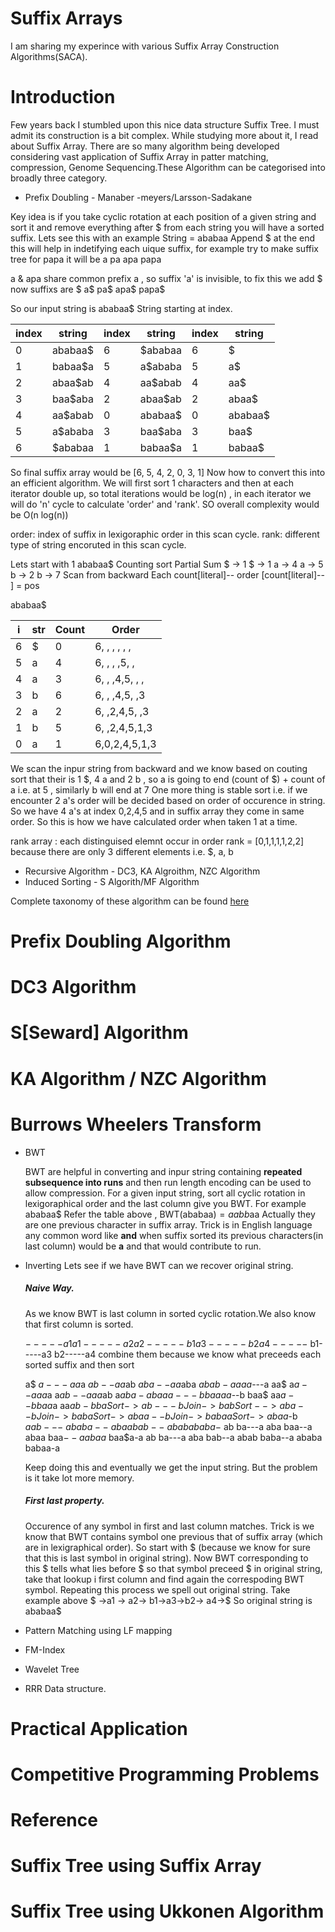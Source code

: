 # Suffix Arrays
I am sharing my experince with various Suffix Array Construction Algorithms(SACA).

# Introduction
Few years back I stumbled upon this nice data structure Suffix Tree. I must admit its construction is a bit complex.
While studying more about it, I read about Suffix Array.
There are so many algorithm being developed considering vast application of Suffix Array in patter matching, compression, Genome Sequencing.These Algorithm can be categorised into broadly three category.

* Prefix Doubling  - Manaber -meyers/Larsson-Sadakane

Key idea is if you take cyclic rotation at each position of a given string and sort it and remove everything after $ from each string you will have a sorted suffix.
Lets see this with an example 
String = ababaa
Append $ at the end this will help in indetifying each uique suffix, for example try to make suffix tree for papa
it will be 
a
pa
apa
papa

a & apa share common prefix a , so suffix 'a' is invisible, to fix this we add $
now suffixs are
$
a$
pa$
apa$
papa$

So our input string is ababaa$
String starting at index.


index | string|index | string|index | string
------|-------|------|-------|------|-------
0| ababaa$       |6| $ababaa          |6| $
1| babaa$a       |5| a$ababa          |5| a$
2| abaa$ab       |4| aa$abab          |4| aa$
3| baa$aba       |2| abaa$ab          |2| abaa$ 
4| aa$abab       |0| ababaa$          |0| ababaa$
5| a$ababa       |3| baa$aba          |3| baa$
6| $ababaa       |1| babaa$a          |1| babaa$

So final suffix array would be [6, 5, 4, 2, 0, 3, 1]
Now how to convert this into an efficient algorithm.
We will first sort 1 characters and then at each iterator double up, so total iterations would be log(n) , in each iterator we will do 'n' cycle to calculate 'order' and 'rank'. SO overall complexity would be O(n log(n))

order: index of suffix in lexigoraphic order in this scan cycle. 
rank:  different type of string encoruted in this scan cycle.

Lets start with 1
ababaa$
Counting sort       Partial Sum 
$ -> 1               $ -> 1
a -> 4               a -> 5    
b -> 2               b -> 7
Scan from backward 
Each count[literal]-- 
order [count[literal]-- ] = pos

ababaa$

i  |str |Count|Order
---|----|-----|-----
6  |  $ |  0  |6, , , , , ,
5  |  a |  4  |6, , , ,5, ,
4  |  a |  3  |6, , ,4,5, , ,
3  |  b |  6  |6, , ,4,5, ,3
2  |  a |  2  |6, ,2,4,5, ,3
1  |  b |  5  |6, ,2,4,5,1,3
0  |  a |  1  |6,0,2,4,5,1,3 

We scan the inpur string from backward and we know based on couting sort that their is 1 $, 4 a and 2 b , so a is going to end  (count of $) + count of a i.e. at 5 , similarly b will end at 7
One more thing is stable sort i.e. if we encounter 2 a's order will be decided based on order of occurence in string.
So we have 4 a's at index 0,2,4,5 and in suffix array they come in same order.
So this is how we have calculated order when taken 1 at a time.

rank array : each distinguised elemnt occur in order 
rank = [0,1,1,1,1,2,2] because there are only 3 different elements i.e. $, a, b



* Recursive Algorithm - DC3, KA Algroithm, NZC Algorithm
* Induced Sorting - S Algorith/MF Algorithm

Complete taxonomy of these algorithm can be found [here](http://www.cas.mcmaster.ca/~bill/best/algorithms/07Taxonomy.pdf)

# Prefix Doubling Algorithm
# DC3 Algorithm
# S[Seward] Algorithm
# KA Algorithm / NZC Algorithm
# Burrows Wheelers Transform
   * BWT
      
      BWT are helpful in converting and inpur string containing **repeated subsequence into runs** and then run length encoding can be         used to allow compression.
      For a given input string, sort all cyclic rotation in lexigoraphical order and the last column give you BWT.
      For example
      ababaa$
      Refer the table above , BWT(ababaa$)   = aabb$aa
      Actually they are one previous character in suffix array.
      Trick is in English language any common word like **and** when suffix sorted its previous characters(in last column) would be           **a** and that would contribute to run.
   * Inverting
       Lets see if we have BWT can we recover original string.
       
       ##### Naive Way.
       
       As we know BWT is last column in sorted cyclic rotation.We also know that first column is sorted.
       
       $-----a1
       a1-----a2
       a2-----b1      
       a3-----b2
       a4-----$
       b1-----a3
       b2-----a4 
       combine them because we know what preceeds each sorted suffix and then sort
       
       a$       $a---a         a$a        $ab--a       a$ab       $aba--a       a$aba       $abab-a
       aa       a$---a         aa$        a$a--a       aa$a       a$ab--a       aa$ab       a$aba-a
       ba       aa---b         baa        aa$--b       baa$       aa$a--b       baa$a       aa$ab-b
       ba Sort->ab---b Join -> bab Sort-->aba--b Join->baba Sort->abaa--b Join->babaa Sort->abaa$-b  
       $a       ab---$         $ab        aba--$       $aba       abab--$       $abab       ababa-$ 
       ab       ba---a         aba        baa--a       abaa       baa$--a       abaa$       baa$a-a
       ab       ba---a         aba        bab--a       abab       baba--a       ababa       babaa-a
       
       Keep doing this and eventually we get the input string.
       But the problem is it take lot more memory.
       ##### First last property.
       Occurence of any symbol in first and last column matches.
       Trick is we know that BWT contains symbol one previous that of suffix array (which are in lexigraphical order).
       So start with $ (because we know for sure that this is last symbol in original string).
       Now BWT corresponding to this $ tells what lies before $ so that symbol preceed $ in original string, take that lookup i
       first column and find again the correspoding BWT symbol.
       Repeating this process we spell out original string.
       Take example above
       $ ->a1 -> a2-> b1->a3->b2-> a4->$
       So original string is ababaa$
       
   * Pattern Matching using LF mapping
   * FM-Index
   * Wavelet Tree
   * RRR Data structure.

# Practical Application
# Competitive Programming Problems
# Reference
# Suffix Tree using Suffix Array
# Suffix Tree using Ukkonen Algorithm
